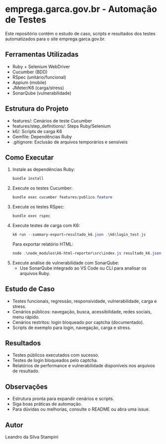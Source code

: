 # emprega.garca.gov.br - Automação de Testes

Este repositório contém o estudo de caso, scripts e resultados dos testes automatizados para o site emprega.garca.gov.br.

## Ferramentas Utilizadas
- Ruby + Selenium WebDriver
- Cucumber (BDD)
- RSpec (unitário/funcional)
- Appium (mobile)
- JMeter/K6 (carga/stress)
- SonarQube (vulnerabilidade)

## Estrutura do Projeto
- features/: Cenários de teste Cucumber
- features/step_definitions/: Steps Ruby/Selenium
- k6/: Scripts de carga K6
- Gemfile: Dependências Ruby
- .gitignore: Exclusão de arquivos temporários e sensíveis

## Como Executar
1. Instale as dependências Ruby:
   ```powershell
   bundle install
   ```
2. Execute os testes Cucumber:
   ```powershell
   bundle exec cucumber features/publico.feature
   ```
3. Execute os testes RSpec:
   ```powershell
   bundle exec rspec
   ```
4. Execute testes de carga com K6:
   ```powershell
   k6 run --summary-export=resultado_k6.json .\k6\login_test.js
   ```
   Para exportar relatório HTML:
   ```powershell
   node .\node_modules\k6-html-reporter\src\index.js resultado_k6.json
   ```
5. Execute análise de vulnerabilidade com SonarQube:
   - Use SonarQube integrado ao VS Code ou CLI para analisar os arquivos Ruby.

## Estudo de Caso
- Testes funcionais, regressão, responsividade, vulnerabilidade, carga e stress.
- Cenários públicos: navegação, busca, acessibilidade, redes sociais, menu rápido.
- Cenários restritos: login bloqueado por captcha (documentado).
- Scripts de exemplo para login, navegação, carga e stress.

## Resultados
- Testes públicos executados com sucesso.
- Testes de login bloqueados pelo captcha.
- Relatórios de performance e vulnerabilidade disponíveis nos arquivos de resultado.



## Observações
- Estrutura pronta para expandir cenários e scripts.
- Siga boas práticas de automação.
- Para dúvidas ou melhorias, consulte o README ou abra uma issue.

## Autor
Leandro da Silva Stampini

